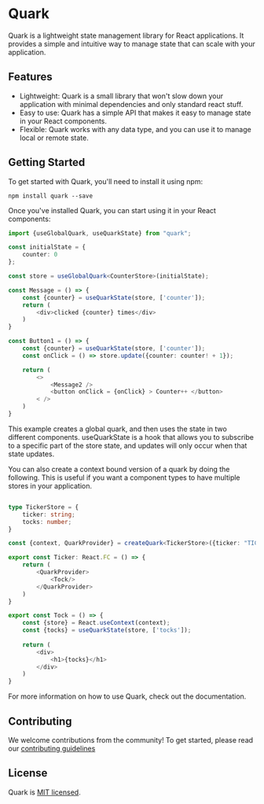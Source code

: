 # Quark

Quark is a lightweight state management library for React applications. It provides a simple and intuitive way to manage state that can scale with your application.
## Features

   - Lightweight: Quark is a small library that won't slow down your application with minimal dependencies and only standard react stuff.
   - Easy to use: Quark has a simple API that makes it easy to manage state in your React components. 
   - Flexible: Quark works with any data type, and you can use it to manage local or remote state.

## Getting Started

To get started with Quark, you'll need to install it using npm:

    npm install quark --save

Once you've installed Quark, you can start using it in your React components:

````typescript
import {useGlobalQuark, useQuarkState} from "quark";

const initialState = {
    counter: 0
};

const store = useGlobalQuark<CounterStore>(initialState);

const Message = () => {
    const {counter} = useQuarkState(store, ['counter']); 
    return (
        <div>clicked {counter} times</div>
    )
}

const Button1 = () => {
    const {counter} = useQuarkState(store, ['counter']);
    const onClick = () => store.update({counter: counter! + 1});

    return (
        <>
            <Message2 />
            <button onClick = {onClick} > Counter++ </button>
        < />
    )
}

````

This example creates a global quark, and then uses the state in two different components.
useQuarkState is a hook that allows you to subscribe to a specific part of the store state, and updates will only occur when that state updates.

You can also create a context bound version of a quark by doing the following. This is useful if you want a component types to have multiple stores in your application.

````typescript

type TickerStore = {
    ticker: string;
    tocks: number;
}

const {context, QuarkProvider} = createQuark<TickerStore>({ticker: "TICK", tocks: 0});

export const Ticker: React.FC = () => {
    return (
        <QuarkProvider>
            <Tock/>
        </QuarkProvider>
    )
}

export const Tock = () => {
    const {store} = React.useContext(context);
    const {tocks} = useQuarkState(store, ['tocks']);
    
    return (
        <div>
            <h1>{tocks}</h1>
        </div>
    )
}
````

For more information on how to use Quark, check out the documentation.

## Contributing

We welcome contributions from the community! To get started, please read our [contributing guidelines](https://github.com/quarkjs/quark/blob/main/CONTRIBUTING.md)
## License

Quark is [MIT licensed](https://github.com/quarkjs/quark/blob/main/LICENSE).

